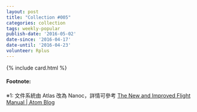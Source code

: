 ```yaml
---
layout: post
title: "Collection #005"
categories: collection
tags: weekly-popular
publish-date: '2016-05-02'
date-since: '2016-04-17'
date-until: '2016-04-23'
volunteer: Rplus
---
```


{% include card.html %}

#### Footnote:

※1: 文件系統由 Atlas 改為 Nanoc，詳情可參考 [The New and Improved Flight Manual \| Atom Blog](http://blog.atom.io/2016/03/24/the-new-and-improved-flight-manual.html)
